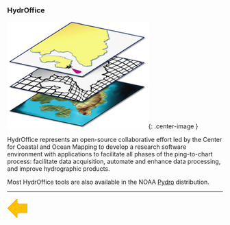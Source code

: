 ### HydrOffice

![logo](../resources/hydroffice.png){: .center-image }

HydrOffice represents an open-source collaborative effort led by the Center for Coastal and 
Ocean Mapping to develop a research software environment with applications to facilitate 
all phases of the ping-to-chart process: facilitate data acquisition, automate and enhance 
data processing, and improve hydrographic products.

Most HydrOffice tools are also available in the NOAA [Pydro](pydro.md) distribution.

***

[![Back to Projects](../resources/back.png)](../projects.md)